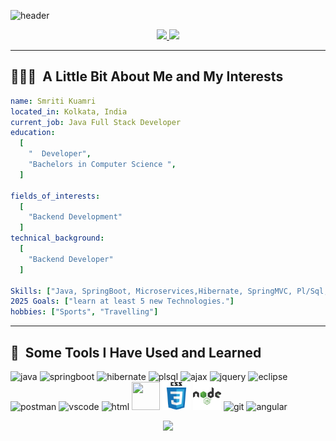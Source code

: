![header](https://capsule-render.vercel.app/api?type=waving&color=auto&height=300&section=header&text=Smriti%20Kumari&fontSize=90)



<p align="center">
<a href="https://jhasunny.netlify.app/">
  <img height="50" src="https://user-images.githubusercontent.com/46517096/166972883-f5f1d88c-0246-4374-88ac-ded0f2cf0699.png"/>
</a>

<a href="https://www.linkedin.com/in/smriti-kumari-702013182/">
  <img height="50" src="https://user-images.githubusercontent.com/46517096/166973395-19676cd8-f8ec-4abf-83ff-da8243505b82.png"/>
</a>

---

<h2> 👨🏻‍💻 &nbsp;A Little Bit About Me and My Interests</h2>

```yaml
name: Smriti Kuamri
located_in: Kolkata, India
current_job: Java Full Stack Developer
education:
  [
    "  Developer",
    "Bachelors in Computer Science ",
  ]

fields_of_interests:
  [
    "Backend Development"
  ]
technical_background:
  [
    "Backend Developer"
  ]
  
Skills: ["Java, SpringBoot, Microservices,Hibernate, SpringMVC, Pl/Sql, Ajax, Jquery, Javascript, Node.js, Angular, AWS, Docker, Redis,CI/CD"]
2025 Goals: ["learn at least 5 new Technologies."]
hobbies: ["Sports", "Travelling"]
```
  
---  

<h2> 🚀 &nbsp;Some Tools I Have Used and Learned</h2>
<p align="left">
  <img src="https://cdn.jsdelivr.net/gh/devicons/devicon/icons/java/java-original.svg" alt="java" width="45" height="45"/>
<img src="https://cdn.jsdelivr.net/gh/devicons/devicon/icons/spring/spring-original.svg" alt="springboot" width="45" height="45"/>
<img src="https://cdn.jsdelivr.net/gh/devicons/devicon/icons/hibernate/hibernate-original.svg" alt="hibernate" width="45" height="45"/>
<img src="https://cdn.jsdelivr.net/gh/devicons/devicon/icons/oracle/oracle-original.svg" alt="plsql" width="45" height="45"/>
<img src="https://cdn.jsdelivr.net/gh/devicons/devicon/icons/javascript/javascript-original.svg" alt="ajax" width="45" height="45"/>
<img src="https://cdn.jsdelivr.net/gh/devicons/devicon/icons/jquery/jquery-original.svg" alt="jquery" width="45" height="45"/>
<img src="https://cdn.jsdelivr.net/gh/devicons/devicon/icons/eclipse/eclipse-original.svg" alt="eclipse" width="45" height="45"/>
<img src="https://cdn.jsdelivr.net/gh/devicons/devicon/icons/postman/postman-original.svg" alt="postman" width="45" height="45"/>
<img src="https://cdn.jsdelivr.net/gh/devicons/devicon/icons/vscode/vscode-original.svg" alt="vscode" width="45" height="45"/>
<img src="https://cdn.jsdelivr.net/gh/devicons/devicon/icons/html5/html5-original.svg" alt="html" width="45" height="45"/>
<img src="https://cdn.jsdelivr.net/gh/devicons/devicon@latest/icons/bootstrap/bootstrap-original-wordmark.svg" width="45" height="45" />
<img src="https://raw.githubusercontent.com/devicons/devicon/master/icons/css3/css3-original-wordmark.svg" alt="css3" width="45" height="45" />
<img src="https://raw.githubusercontent.com/devicons/devicon/master/icons/nodejs/nodejs-original-wordmark.svg" alt="nodejs" width="45" height="45" /> 
<img src="https://cdn.jsdelivr.net/gh/devicons/devicon/icons/git/git-original.svg" alt="git" width="45" height="45"/>
<img src="https://cdn.jsdelivr.net/gh/devicons/devicon/icons/angularjs/angularjs-original.svg" alt="angular" width="45" height="45"/>
</p>

<p align="center">
  <img src="https://capsule-render.vercel.app/api?type=waving&color=gradient&height=100&section=footer"/>
</p>
